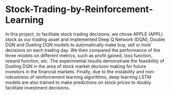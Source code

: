 # Stock-Trading-by-Reinforcement-Learning
In this project, to facilitate stock trading decisions, we chose APPLE (APPL) stock as our trading asset and implemented Deep Q Network (DQN), Double DQN and Dueling DQN models to automatically make buy, sell or hold decisions on each trading day. We then compared the performance of the three models on different metrics, such as profit gained, loss function, reward function, etc. The experimental results demonstrate the feasibility of Dueling DQN in the area of stock market decision making for future investors in the financial markets. Finally, due to the instability and non-robustness of reinforcement learning algorithms, deep learning LSTM models are also trained to make predictions on stock prices to doubly facilitate investment decisions.  
